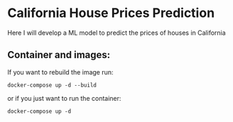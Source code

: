 # California House Prices Prediction

Here I will develop a ML model to predict the prices of houses in California


## Container and images:

If you want to rebuild the image run:

```
docker-compose up -d --build
```
or if you just want to run the container:

```console
docker-compose up -d
```